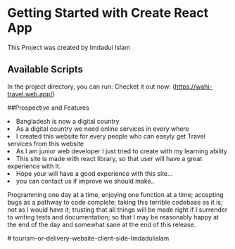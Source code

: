 # Getting Started with Create React App

This Project was created by Imdadul Islam

## Available Scripts

In the project directory, you can run:
Checket it out now:
(https://wahi-travel.web.app/)

##Prospective and Features

<li>Bangladesh is now a digital country</li>
<li>As a digital country we need online services in every where</li>
<li>I created this website for every people who can easyly get Travel services from this website</li>
<li>As I am junior web developer I just tried to create with my learning ability</li>
<li>This site is made with react library, so that user will have a great experience with it.</li>
<li>Hope your will have a good experience with this site...</li>
<li>you can contact us if improve we should make..</li>


<p>Programming one day at a time,
enjoying one function at a time;
accepting bugs as a pathway to code complete;
taking this terrible codebase as it is;
not as I would have it;
trusting that all things will be made right
if I surrender to writing tests and documentation;
so that I may be reasonably happy at the end of the day
and somewhat sane at the end of this release.</p># tourism-or-delivery-website-client-side-Imdadulislam
